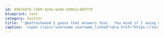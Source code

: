 ```yaml
---
id: 4567ebfb-7269-424a-be9e-bd9e1c485ff9
blueprint: text
category: twitter
title: "'@mattashwood I guess that answers that.  You mind if I swing down there for a bit."
caption: '<span class="username username_linked">@<a href="https://twitter.com/mattashwood" title="Matt Ashwood">mattashwood</a></span> I guess that answers that.  You mind if I swing down there for a bit.'
---
```


